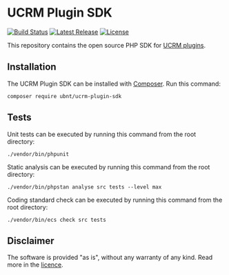 # UCRM Plugin SDK
[![Build Status](https://img.shields.io/travis/com/Ubiquiti-App/UCRM-Plugin-SDK.svg)](https://travis-ci.com/Ubiquiti-App/UCRM-Plugin-SDK)
[![Latest Release](https://img.shields.io/github/release/Ubiquiti-App/UCRM-Plugin-SDK.svg)](https://packagist.org/packages/ubnt/ucrm-plugin-sdk)
[![License](https://img.shields.io/github/license/Ubiquiti-App/UCRM-Plugin-SDK.svg)](https://packagist.org/packages/ubnt/ucrm-plugin-sdk)

This repository contains the open source PHP SDK for [UCRM plugins](https://github.com/Ubiquiti-App/UCRM-plugins).

## Installation
The UCRM Plugin SDK can be installed with [Composer](https://getcomposer.org/). Run this command:
```
composer require ubnt/ucrm-plugin-sdk
```

## Tests 
Unit tests can be executed by running this command from the root directory:
```
./vendor/bin/phpunit
```

Static analysis can be executed by running this command from the root directory:
```
./vendor/bin/phpstan analyse src tests --level max
```

Coding standard check can be executed by running this command from the root directory:
```
./vendor/bin/ecs check src tests
```

## Disclaimer 
The software is provided "as is", without any warranty of any kind. Read more in the [licence](https://github.com/Ubiquiti-App/UCRM-Plugin-SDK/blob/master/LICENSE).
